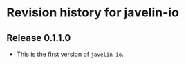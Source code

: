 # Revision history for javelin-io

## Release 0.1.1.0

* This is the first version of `javelin-io`.
